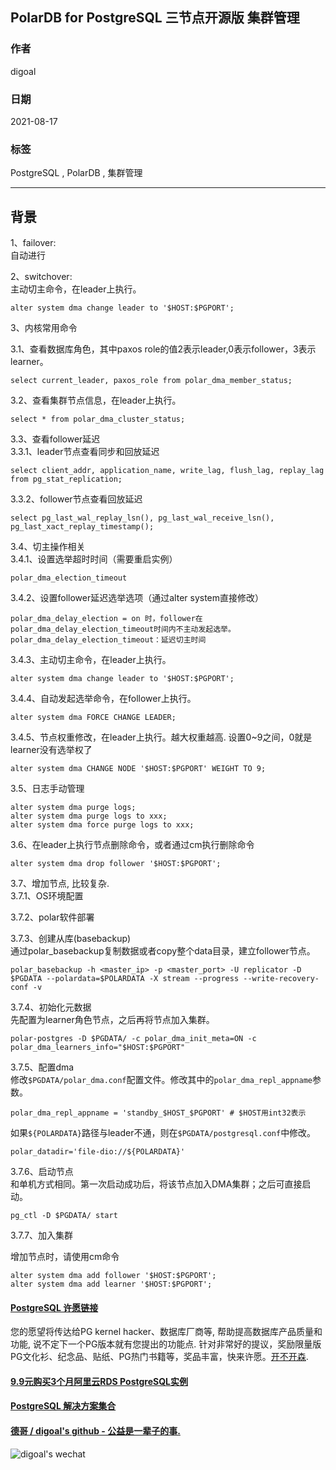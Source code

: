 ## PolarDB for PostgreSQL 三节点开源版 集群管理   
    
### 作者    
digoal    
    
### 日期    
2021-08-17    
    
### 标签    
PostgreSQL , PolarDB , 集群管理     
    
----    
    
## 背景    
  
1、failover:  
自动进行  
  
2、switchover:  
主动切主命令，在leader上执行。  
```  
alter system dma change leader to '$HOST:$PGPORT';  
```  
  
3、内核常用命令  
  
3\.1、查看数据库角色，其中paxos role的值2表示leader,0表示follower，3表示learner。  
```  
select current_leader, paxos_role from polar_dma_member_status;  
```  
  
3\.2、查看集群节点信息，在leader上执行。  
```  
select * from polar_dma_cluster_status;  
```  
  
3\.3、查看follower延迟  
3\.3\.1、leader节点查看同步和回放延迟  
```  
select client_addr, application_name, write_lag, flush_lag, replay_lag from pg_stat_replication;  
```  
  
3\.3\.2、follower节点查看回放延迟  
```  
select pg_last_wal_replay_lsn(), pg_last_wal_receive_lsn(), pg_last_xact_replay_timestamp();  
```  
  
3\.4、切主操作相关  
3\.4\.1、设置选举超时时间（需要重启实例）  
```  
polar_dma_election_timeout  
```  
  
3\.4\.2、设置follower延迟选举选项（通过alter system直接修改）  
```  
polar_dma_delay_election = on 时，follower在polar_dma_delay_election_timeout时间内不主动发起选举。  
polar_dma_delay_election_timeout：延迟切主时间  
```  
  
3\.4\.3、主动切主命令，在leader上执行。  
```  
alter system dma change leader to '$HOST:$PGPORT';  
```  
  
3\.4\.4、自动发起选举命令，在follower上执行。  
```  
alter system dma FORCE CHANGE LEADER;  
```  
  
3\.4\.5、节点权重修改，在leader上执行。越大权重越高. 设置0~9之间，0就是learner没有选举权了      
```  
alter system dma CHANGE NODE '$HOST:$PGPORT' WEIGHT TO 9;  
```  
  
3\.5、日志手动管理  
```  
alter system dma purge logs;  
alter system dma purge logs to xxx;  
alter system dma force purge logs to xxx;  
```  
  
  
3\.6、在leader上执行节点删除命令，或者通过cm执行删除命令  
```  
alter system dma drop follower '$HOST:$PGPORT';  
```  
  
3\.7、增加节点, 比较复杂.  
3\.7\.1、OS环境配置  
  
3\.7\.2、polar软件部署  
  
3\.7\.3、创建从库(basebackup)  
通过polar_basebackup复制数据或者copy整个data目录，建立follower节点。  
```  
polar_basebackup -h <master_ip> -p <master_port> -U replicator -D $PGDATA --polardata=$POLARDATA -X stream --progress --write-recovery-conf -v  
```  
  
3\.7\.4、初始化元数据  
先配置为learner角色节点，之后再将节点加入集群。  
```  
polar-postgres -D $PGDATA/ -c polar_dma_init_meta=ON -c polar_dma_learners_info="$HOST:$PGPORT"  
```  
  
3\.7\.5、配置dma  
修改```$PGDATA/polar_dma.conf```配置文件。修改其中的```polar_dma_repl_appname```参数。  
```  
polar_dma_repl_appname = 'standby_$HOST_$PGPORT' # $HOST用int32表示  
```  
  
如果```${POLARDATA}```路径与leader不通，则在```$PGDATA/postgresql.conf```中修改。  
```  
polar_datadir='file-dio://${POLARDATA}'  
```  
  
3\.7\.6、启动节点  
和单机方式相同。第一次启动成功后，将该节点加入DMA集群；之后可直接启动。  
```  
pg_ctl -D $PGDATA/ start  
```  
  
3\.7\.7、加入集群  
  
增加节点时，请使用cm命令  
```  
alter system dma add follower '$HOST:$PGPORT';  
alter system dma add learner '$HOST:$PGPORT';  
```  
  
  
#### [PostgreSQL 许愿链接](https://github.com/digoal/blog/issues/76 "269ac3d1c492e938c0191101c7238216")
您的愿望将传达给PG kernel hacker、数据库厂商等, 帮助提高数据库产品质量和功能, 说不定下一个PG版本就有您提出的功能点. 针对非常好的提议，奖励限量版PG文化衫、纪念品、贴纸、PG热门书籍等，奖品丰富，快来许愿。[开不开森](https://github.com/digoal/blog/issues/76 "269ac3d1c492e938c0191101c7238216").  
  
  
#### [9.9元购买3个月阿里云RDS PostgreSQL实例](https://www.aliyun.com/database/postgresqlactivity "57258f76c37864c6e6d23383d05714ea")
  
  
#### [PostgreSQL 解决方案集合](https://yq.aliyun.com/topic/118 "40cff096e9ed7122c512b35d8561d9c8")
  
  
#### [德哥 / digoal's github - 公益是一辈子的事.](https://github.com/digoal/blog/blob/master/README.md "22709685feb7cab07d30f30387f0a9ae")
  
  
![digoal's wechat](../pic/digoal_weixin.jpg "f7ad92eeba24523fd47a6e1a0e691b59")
  
